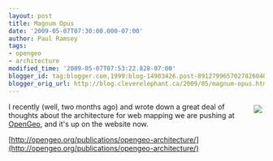```yaml
---
layout: post
title: Magnum Opus
date: '2009-05-07T07:30:00.000-07:00'
author: Paul Ramsey
tags:
- opengeo
- architecture
modified_time: '2009-05-07T07:53:22.828-07:00'
blogger_id: tag:blogger.com,1999:blog-14903426.post-8912799657027826040
blogger_orig_url: http://blog.cleverelephant.ca/2009/05/magnum-opus.html
---
```


<img src="http://images.salon.com/src/lc_opus.gif" style="float:right;padding:5px;" />I recently (well, two months ago) and wrote down a great deal of thoughts about the architecture for web mapping we are pushing at [OpenGeo](http://opengeo.org/), and it's up on the website now.

[http://opengeo.org/publications/opengeo-architecture/](http://opengeo.org/publications/opengeo-architecture/)

